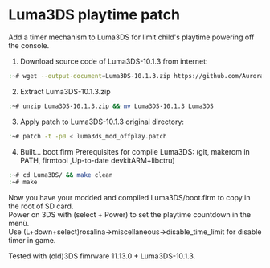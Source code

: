 # Luma3DS playtime patch
Add a timer mechanism to Luma3DS for limit child's playtime powering off the console.

1) Download source code of Luma3DS-10.1.3 from internet:
```bash
:~# wget --output-document=Luma3DS-10.1.3.zip https://github.com/AuroraWright/Luma3DS/archive/v10.1.3.zip
```

2) Extract Luma3DS-10.1.3.zip
```bash
:~# unzip Luma3DS-10.1.3.zip && mv Luma3DS-10.1.3 Luma3DS
```

3) Apply patch to Luma3DS-10.1.3 original directory:
```bash
:~# patch -t -p0 < luma3ds_mod_offplay.patch
```

4) Built... boot.firm
Prerequisites for compile Luma3DS: (git, makerom in PATH, firmtool ,Up-to-date devkitARM+libctru)
```bash
:~# cd Luma3DS/ && make clean
:~# make
```

Now you have your modded and compiled Luma3DS/boot.firm to copy in the root of SD card.  
Power on 3DS with (select + Power) to set the playtime countdown in the menù.  
Use (L+down+select)rosalina->miscellaneous->disable_time_limit for disable timer in game.

Tested with (old)3DS fimrware 11.13.0 + Luma3DS-10.1.3.

